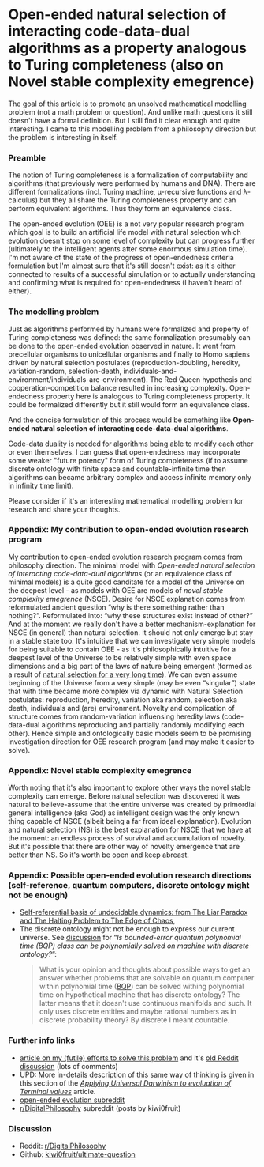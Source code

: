 # Open-ended natural selection of interacting code-data-dual algorithms as a property analogous to Turing completeness (also on Novel stable complexity emegrence)

<!-- [this time no redundant info] -->

The goal of this article is to promote an unsolved mathematical modelling problem (not a math problem or question). And unlike math questions it still doesn't have a formal definition. But I still find it clear enough and quite interesting. I came to this modelling problem from a philosophy direction but the problem is interesting in itself.

### Preamble

The notion of Turing completeness is a formalization of computability and algorithms (that previously were performed by humans and DNA). There are different formalizations (incl. Turing machine, μ-recursive functions and λ-calculus) but they all share the Turing completeness property and can perform equivalent algorithms. Thus they form an equivalence class.

The open-ended evolution (OEE) is a not very popular research program which goal is to build an artificial life model with natural selection which evolution doesn't stop on some level of complexity but can progress further (ultimately to the intelligent agents after some enormous simulation time). I'm not aware of the state of the progress of open-endedness criteria formulation but I'm almost sure that it's still doesn't exist: as it's either connected to results of a successful simulation or to actually understanding and confirming what is required for open-endedness (I haven't heard of either).


### The modelling problem

Just as algorithms performed by humans were formalized and property of Turing completeness was defined: the same formalization presumably can be done to the open-ended evolution observed in nature. It went from precellular organisms to unicellular organisms and finally to Homo sapiens driven by natural selection postulates (reproduction-doubling, heredity, variation-random, selection-death, individuals-and-environment/individuals-are-environment). The Red Queen hypothesis and cooperation-competition balance resulted in increasing complexity. Open-endedness property here is analogous to Turing completeness property. It could be formalized differently but it still would form an equivalence class.

And the concise formulation of this process would be something like **Open-ended natural selection of interacting code-data-dual algorithms**.

Code-data duality is needed for algorithms being able to modify each other or even themselves. I can guess that open-endedness may incorporate some weaker "future potency" form of Turing completeness (if to assume discrete ontology with finite space and countable-infinite time then algorithms can became arbitrary complex and access infinite memory only in infinity time limit).

Please consider if it's an interesting mathematical modelling problem for research and share your thoughts.


### Appendix: My contribution to open-ended evolution research program

My contribution to open-ended evolution research program comes from philosophy direction. The minimal model with *Open-ended natural selection of interacting code-data-dual algorithms* (or an equivalence class of minimal models) is a quite good canditate for a model of the Universe on the deepest level - as models with OEE are models of *novel stable complexity emegrence* (NSCE). Desire for NSCE explanation comes from reformulated ancient question “why is there something rather than nothing?”. Reformulated into: “why these structures exist instead of other?” And at the moment we really don't have a better mechanism-explanation for NSCE (in general) than natural selection. It should not only emerge but stay in a stable state too. It's intuitive that we can investigate very simple models for being suitable to contain OEE - as it's philosophically intuitive for a deepest level of the Universe to be relatively simple with even space dimensions and a big part of the laws of nature being emergent (formed as a result of [natural selection for a very long time](https://en.wikipedia.org/wiki/Cosmological_natural_selection)). We can even assume beginning of the Universe from a very simple (may be even “singular”) state that with time became more complex via dynamic with Natural Selection postulates: reproduction, heredity, variation aka random, selection aka death, individuals and (are) environment. Novelty and complication of structure comes from random-variation influensing heredity laws (code-data-dual algorithms reproducing and partially randomly modifying each other). Hence simple and ontologically basic models seem to be promising investigation direction for OEE research program (and may make it easier to solve).


### Appendix: Novel stable complexity emegrence

Worth noting that it's also important to explore other ways the novel stable complexity can emerge. Before natural selection was discovered it was natural to believe-assume that the entire universe was created by primordial general intelligence (aka God) as intelligent design was the only known thing capable of NSCE (albeit being a far from ideal explanation). Evolution and natural selection (NS) is the best explanation for NSCE that we have at the moment: an endless process of survival and accumulation of novelty. But it's possible that there are other way of novelty emergence that are better than NS. So it's worth be open and keep abreast.


### Appendix: Possible open-ended evolution research directions (self-reference, quantum computers, discrete ontology might not be enough)

* [Self-referential basis of undecidable dynamics: from The Liar Paradox and The Halting Problem to The Edge of Chaos](https://arxiv.org/abs/1711.02456),
* The discrete ontology might not be enough to express our current universe. See [discussion](https://www.reddit.com/r/math/comments/9m2ic0/is_boundederror_quantum_polynomial_time_bqp_class/) for “*Is bounded-error quantum polynomial time (BQP) class can be polynomially solved on machine with discrete ontology?*”:
  > What is your opinion and thoughts about possible ways to get an answer whether problems that are solvable on quantum computer within polynomial time ([BQP](https://en.wikipedia.org/wiki/BQP)) can be solved withing polynomial time on hypothetical machine that has discrete ontology? The latter means that it doesn't use continuous manifolds and such. It only uses discrete entities and maybe rational numbers as in discrete probability theory? By discrete I meant countable.


### Further info links

* [article on my (futile) efforts to solve this problem](../README.md) and it's [old Reddit discussion](https://www.reddit.com/r/compsci/comments/97s8dl/on_natural_selection_of_the_laws_of_nature/) (lots of comments)
* UPD: More in-details description of this same way of thinking is given in this section of the *[Applying Universal Darwinism to evaluation of Terminal values](./dxb.md#cosmogonic-myth-from-darwinian-natural-selection-in-details)* article.
* [open-ended evolution subreddit](https://www.reddit.com/r/oee/)
* [r/DigitalPhilosophy](https://www.reddit.com/r/DigitalPhilosophy/) subreddit (posts by kiwi0fruit)


### Discussion

* Reddit: [r/DigitalPhilosophy](https://www.reddit.com/r/DigitalPhilosophy/comments/dzghec/openended_natural_selection_of_interacting/)
* Github: [kiwi0fruit/ultimate-question](https://github.com/kiwi0fruit/ultimate-question/issues/2)
